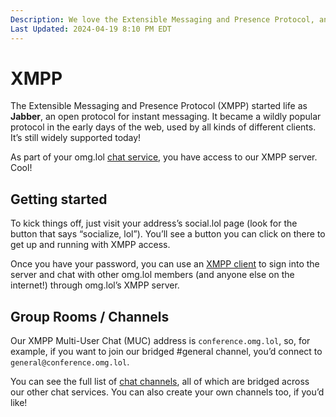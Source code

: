 ```yaml
---
Description: We love the Extensible Messaging and Presence Protocol, and you should too!
Last Updated: 2024-04-19 8:10 PM EDT
---
```


# XMPP

The Extensible Messaging and Presence Protocol (XMPP) started life as **Jabber**, an open protocol for instant messaging. It became a wildly popular protocol in the early days of the web, used by all kinds of different clients. It’s still widely supported today!

As part of your omg.lol [chat service](/info/chat), you have access to our XMPP server. Cool!

## Getting started

To kick things off, just visit your address’s social.lol page (look for the button that says “socialize, lol”). You’ll see a button you can click on there to get up and running with XMPP access.

Once you have your password, you can use an [XMPP client](https://xmpp.org/software/) to sign into the server and chat with other omg.lol members (and anyone else on the internet!) through omg.lol’s XMPP server.

## Group Rooms / Channels

Our XMPP Multi-User Chat (MUC) address is `conference.omg.lol`, so, for example, if you want to join our bridged #general channel, you’d connect to `general@conference.omg.lol`.

You can see the full list of [chat channels](/info/chat), all of which are bridged across our other chat services. You can also create your own channels too, if you’d like!
